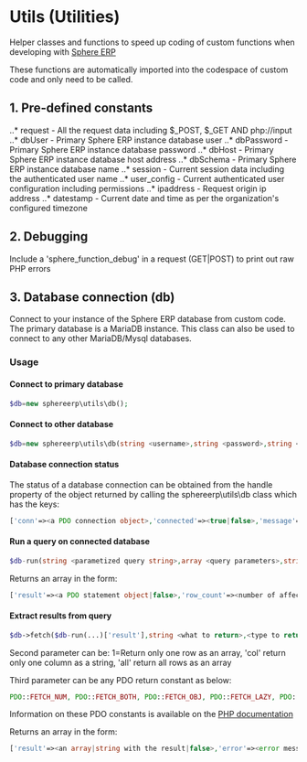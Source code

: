 # Utils (Utilities)

Helper classes and functions to speed up coding of custom functions when developing with [Sphere ERP](https://www.sphereerp.com)

These functions are automatically imported into the codespace of custom code and only need to be called.

## 1. Pre-defined constants
..* request - All the request data including $_POST, $_GET AND php://input
..* dbUser - Primary Sphere ERP instance database user
..* dbPassword - Primary Sphere ERP instance database password
..* dbHost - Primary Sphere ERP instance database host address
..* dbSchema - Primary Sphere ERP instance database name
..* session - Current session data including the authenticated user name
..* user_config - Current authenticated user configuration including permissions
..* ipaddress - Request origin ip address
..* datestamp - Current date and time as per the organization's configured timezone

## 2. Debugging
Include a 'sphere_function_debug' in a request (GET|POST) to print out raw PHP errors

## 3. Database connection (db)
Connect to your instance of the Sphere ERP database from custom code. The primary database is a MariaDB instance. 
This class can also be used to connect to any other MariaDB/Mysql databases.

### Usage

#### Connect to primary database
```php
$db=new sphereerp\utils\db();
```

#### Connect to other database
```php
$db=new sphereerp\utils\db(string <username>,string <password>,string <host>,string <character set>,string <database>);
```

#### Database connection status
The status of a database connection can be obtained from the handle property of the object returned by calling the sphereerp\utils\db class which has the keys:
```php
['conn'=><a PDO connection object>,'connected'=><true|false>,'message'=><error message from connection attempt>]
```
#### Run a query on connected database
```php
$db-run(string <parametized query string>,array <query parameters>,string optional <database to use>);
```
Returns an array in the form:
```php
['result'=><a PDO statement object|false>,'row_count'=><number of affected/returned rows|false>,'error'=><error message from the query or false>]
```
#### Extract results from query
```php
$db->fetch($db-run(...)['result'],string <what to return>,<type to return>)
```
Second parameter can be:
1=Return only one row as an array, 'col' return only one column as a string, 'all' return all rows as an array

Third parameter can be any PDO return constant as below:
```php
PDO::FETCH_NUM, PDO::FETCH_BOTH, PDO::FETCH_OBJ, PDO::FETCH_LAZY, PDO::FETCH_ASSOC, PDO::FETCH_COLUMN, PDO::FETCH_KEY_PAIR, PDO::FETCH_UNIQUE, PDO::FETCH_GROUP
```
Information on these PDO constants is available on the [PHP documentation](https://www.php.net/manual/en/pdostatement.fetch.php)

Returns an array in the form:
```php
['result'=><an array|string with the result|false>,'error'=><error message from the execution|false>]
```

